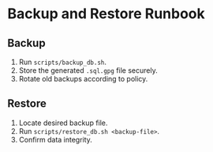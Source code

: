 # Backup and Restore Runbook

## Backup
1. Run `scripts/backup_db.sh`.
2. Store the generated `.sql.gpg` file securely.
3. Rotate old backups according to policy.

## Restore
1. Locate desired backup file.
2. Run `scripts/restore_db.sh <backup-file>`.
3. Confirm data integrity.
